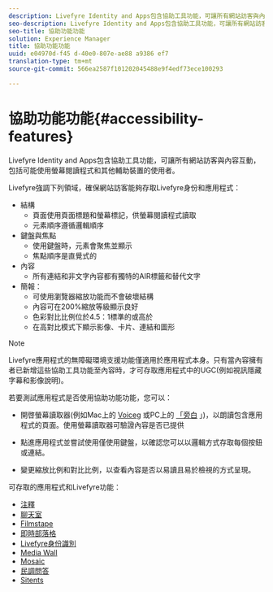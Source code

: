 ```yaml
---
description: Livefyre Identity and Apps包含協助工具功能，可讓所有網站訪客與內容互動，包括可能使用螢幕閱讀程式和其他輔助裝置的使用者。
seo-description: Livefyre Identity and Apps包含協助工具功能，可讓所有網站訪客與內容互動，包括可能使用螢幕閱讀程式和其他輔助裝置的使用者。
seo-title: 協助功能功能
solution: Experience Manager
title: 協助功能功能
uuid: e04970d-f45 d-40e0-807e-ae88 a9386 ef7
translation-type: tm+mt
source-git-commit: 566ea2587f101202045488e9f4edf73ece100293

---
```



# 協助功能功能{#accessibility-features}

Livefyre Identity and Apps包含協助工具功能，可讓所有網站訪客與內容互動，包括可能使用螢幕閱讀程式和其他輔助裝置的使用者。

Livefyre強調下列領域，確保網站訪客能夠存取Livefyre身份和應用程式：

* 結構
   * 頁面使用頁面標題和螢幕標記，供螢幕閱讀程式讀取
   * 元素順序遵循邏輯順序
* 鍵盤與焦點
   * 使用鍵盤時，元素會聚焦並顯示
   * 焦點順序是直覺式的
* 內容
   * 所有連結和非文字內容都有獨特的AIR標籤和替代文字
* 簡報：
   * 可使用瀏覽器縮放功能而不會破壞結構
   * 內容可在200%縮放等級顯示良好
   * 色彩對比比例位於4.5：1標準的或高於
   * 在高對比模式下顯示影像、卡片、連結和圖形

>[!NOTE]
>
>Livefyre應用程式的無障礙環境支援功能僅適用於應用程式本身。只有當內容擁有者已新增這些協助工具功能至內容時，才可存取應用程式中的UGC(例如視訊隱藏字幕和影像說明)。

若要測試應用程式是否使用協助功能功能，您可以：

* 開啓螢幕讀取器(例如Mac上的 [Voiceg](https://www.apple.com/accessibility/mac/vision/) 或PC上的 [「旁白](https://www.microsoft.com/en-us/accessibility/windows) 」)，以朗讀包含應用程式的頁面。使用螢幕讀取器可驗證內容是否已提供

* 點進應用程式並嘗試使用僅使用鍵盤，以確認您可以以邏輯方式存取每個按鈕或連結。
* 變更縮放比例和對比比例，以查看內容是否以易讀且易於檢視的方式呈現。

可存取的應用程式和Livefyre功能：

* [注釋](/help/using/c-about-apps/c-comments/c-comments.md)
* [聊天室](../c-about-apps/c-chat-app/c-chat-app.md#c_chat_app)
* [Filmstape](../c-about-apps/c-filmstrip-app/c-filmstrip-app.md#concept_jpc_n2j_jbb)
* [即時部落格](../c-about-apps/c-liveblog-app/c-liveblog-app.md#c_liveblog_app)
* [Livefyre身份識別](/help/implementation/t-about-identity-integration/t-about-identity-integration.md)
* [Media Wall](../c-about-apps/c-media-wall-app/c-media-wall-app.md#c_media_wall_app)
* [Mosaic](../c-about-apps/c-mosaic-app/c-mosaic-app.md#c_mosaic_app)
* [民調問答](../c-about-apps/c-polls-app/c-polls-app.md#c_polls_app)
* [Sitents](../c-about-apps/c-sidenotes-app/c-sidenotes-app.md#c_sidenotes_app)

